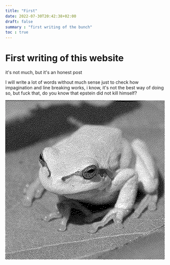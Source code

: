 ```yaml
---
title: "First"
date: 2022-07-30T20:42:38+02:00
draft: false
summary : "first writing of the bunch"
toc : true
---
```


# First writing of this website

it's not much, but it's an honest post

I will write a lot of words without much sense just to check how impagination and line breaking works, i know, it's not the best way of doing so, but fuck that, do you know that epstein did not kill himself?

![dithered frog](/images/dithered_frogge.png "this is a dithered picture of a frog")